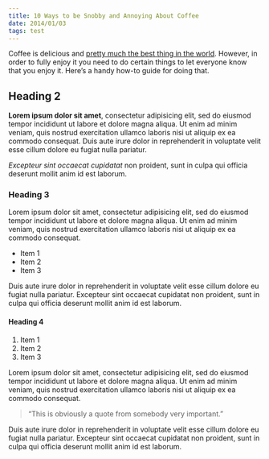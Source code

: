 ```yaml
---
title: 10 Ways to be Snobby and Annoying About Coffee
date: 2014/01/03
tags: test
---
```


Coffee is delicious and [pretty much the best thing in the world](#). However, in order to fully enjoy it you need to do certain things to let everyone know that you enjoy it. Here’s a handy how-to guide for doing that.

## Heading 2

**Lorem ipsum dolor sit amet**, consectetur adipisicing elit, sed do eiusmod
tempor incididunt ut labore et dolore magna aliqua. Ut enim ad minim veniam,
quis nostrud exercitation ullamco laboris nisi ut aliquip ex ea commodo
consequat. Duis aute irure dolor in reprehenderit in voluptate velit esse
cillum dolore eu fugiat nulla pariatur.

_Excepteur sint occaecat cupidatat_ non proident, sunt in culpa qui officia deserunt mollit anim id est laborum.

### Heading 3

Lorem ipsum dolor sit amet, consectetur adipisicing elit, sed do eiusmod
tempor incididunt ut labore et dolore magna aliqua. Ut enim ad minim veniam,
quis nostrud exercitation ullamco laboris nisi ut aliquip ex ea commodo
consequat.

- Item 1
- Item 2
- Item 3

Duis aute irure dolor in reprehenderit in voluptate velit esse
cillum dolore eu fugiat nulla pariatur. Excepteur sint occaecat cupidatat non
proident, sunt in culpa qui officia deserunt mollit anim id est laborum.

#### Heading 4

1. Item 1
2. Item 2
3. Item 3

Lorem ipsum dolor sit amet, consectetur adipisicing elit, sed do eiusmod
tempor incididunt ut labore et dolore magna aliqua. Ut enim ad minim veniam,
quis nostrud exercitation ullamco laboris nisi ut aliquip ex ea commodo
consequat.

> &ldquo;This is obviously a quote from somebody very important.&rdquo;

Duis aute irure dolor in reprehenderit in voluptate velit esse
cillum dolore eu fugiat nulla pariatur. Excepteur sint occaecat cupidatat non
proident, sunt in culpa qui officia deserunt mollit anim id est laborum.